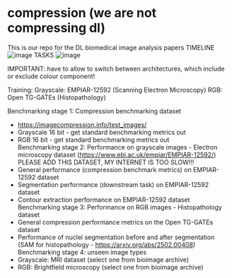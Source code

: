 # compression (we are not compressing dl)
This is our repo for the DL biomedical image analysis papers
TIMELINE
![image](https://github.com/user-attachments/assets/a8eefb84-155e-4cc1-833c-637e7be301ff)
TASKS
![image](https://github.com/user-attachments/assets/209a6474-d6d7-4eed-abd3-040a617e0886)

IMPORTANT: have to allow to switch between architectures, which include or exclude colour component!

Training:
Grayscale: EMPIAR-12592 (Scanning Electron Microscopy)
RGB: Open TG-GATEs (Histopathology)

Benchmarking stage 1: Compression benchmarking dataset  
  - https://imagecompression.info/test_images/  
  - Grayscale 16 bit - get standard benchmarking metrics out  
  - RGB 16 bit - get standard benchmarking metrics out  
Benchmarking stage 2: Performance on grayscale images - Electron microscopy dataset (https://www.ebi.ac.uk/empiar/EMPIAR-12592/) PLEASE ADD THIS DATASET, MY INTERNET IS TOO SLOW!!!  
  - General performance (compression benchmark metrics) on EMPIAR-12592 dataset  
  - Segmentation performance (downstream task) on EMPIAR-12592 dataset  
  - Contour extraction performance on EMPIAR-12592 dataset  
Benchmarking stage 3: Performance on RGB images - Histopathology dataset  
  - General compression performance metrics on the Open TG-GATEs dataset  
  - Performance of nuclei segmentation before and after segmentation (SAM for histopathology - https://arxiv.org/abs/2502.00408)  
Benchmarking stage 4: unseen image types  
  - Grayscale: MRI dataset (select one from bioimage archive)  
  - RGB: Brightfield microscopy (select one from bioimage archive)  

